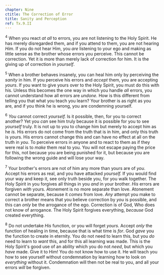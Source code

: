```yaml
---
chapter: Nine
ctitle: The Correction of Error
title: Sanity and Perception
ref: Tx.9.II
---
```


<sup>4</sup> When you react *at all* to errors, you are not listening to the Holy
Spirit. He has merely disregarded them, and if you attend to them, you
are not hearing *Him*. If you do not hear Him, you *are* listening to
your ego and making as little sense as the brother whose errors you
perceive. This cannot be correction. Yet it is more than merely lack of
correction for him. It is the giving up of correction in *yourself*.

<sup>5</sup> When a brother behaves insanely, you can heal him only by perceiving
the *sanity* in him. If you perceive his errors and *accept* them, you
are accepting *yours*. If you want to give yours over to the Holy
Spirit, you must do this with his. Unless this becomes the one way in
which you handle *all* errors, you cannot understand how all errors are
*undone.* How is this different from telling you that what you teach you
learn? Your brother is as right as you are, and if you think he is
wrong, you are condemning yourself.

<sup>6</sup> *You* cannot correct *yourself.* Is it possible, then, for you to
correct another? Yet you *can* see him truly because it is possible for
you to see *yourself* truly. It is not up to you to change him but
merely to accept him as he *is.* His errors do not come from the truth
that is in him, and only this truth is yours. His errors cannot change
this and can have no effect at all on the truth in *you*. To perceive
errors in anyone and to react to them as if they were real is to *make*
them real to you. You will not escape paying the price for this, not
because you are being punished for it, but because you are following the
wrong guide and will lose your way.

<sup>7</sup> Your brother's errors are not of him any more than yours are of *you*.
Accept his errors as real, and you have attacked *yourself.* If you
would find your way and keep it, see only truth beside you, for you walk
together. The Holy Spirit in you forgives all things in you *and* in
your brother. *His* errors are forgiven *with* yours. Atonement is no
more separate than love. Atonement cannot be separate, because it
*comes* from love. *Any* attempt you make to correct a brother means
that you believe correction by *you* is possible, and this can *only* be
the arrogance of the ego. Correction is of God, Who does not know of
arrogance. The Holy Spirit forgives everything, *because* God created
everything.

<sup>8</sup> Do not undertake *His* function, or you will forget *yours*. Accept
*only* the function of healing in time, because that is what time is
*for*. God *gave* you the function to create in eternity. You do not
need to learn this, but you *do* need to learn to *want* this, and for
this all learning was made. This is the Holy Spirit's good use of an
ability which you do not *need*, but which you *have* made. Give it to
Him! You do not know how to use it. He will teach you how to see
yourself without condemnation by learning how to look on *everything*
without it. Condemnation will then not be real to you, and all your
errors *will* be forgiven.

